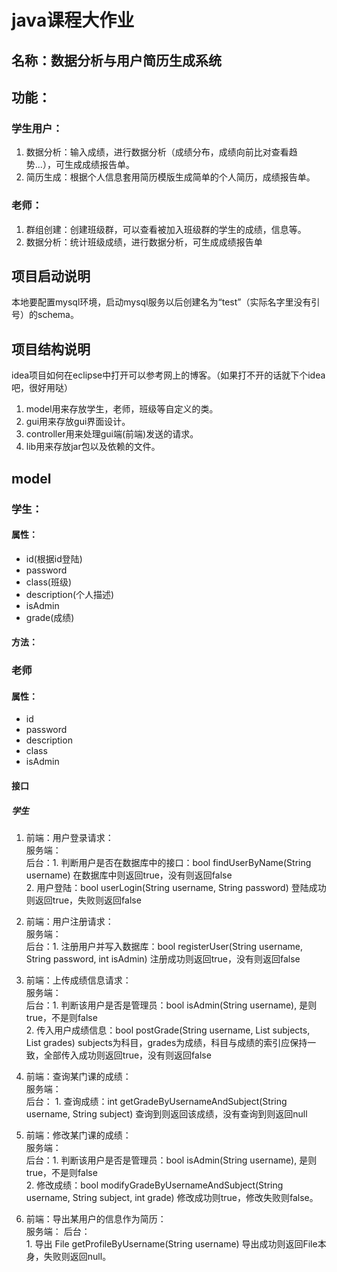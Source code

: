 
# java课程大作业
## 名称：数据分析与用户简历生成系统
## 功能：
### 学生用户：
1. 数据分析：输入成绩，进行数据分析（成绩分布，成绩向前比对查看趋势...），可生成成绩报告单。
2. 简历生成：根据个人信息套用简历模版生成简单的个人简历，成绩报告单。
### 老师：
1. 群组创建：创建班级群，可以查看被加入班级群的学生的成绩，信息等。
2. 数据分析：统计班级成绩，进行数据分析，可生成成绩报告单

## 项目启动说明
本地要配置mysql环境，启动mysql服务以后创建名为“test”（实际名字里没有引号）的schema。

## 项目结构说明
idea项目如何在eclipse中打开可以参考网上的博客。（如果打不开的话就下个idea吧，很好用哒）
1. model用来存放学生，老师，班级等自定义的类。
2. gui用来存放gui界面设计。
3. controller用来处理gui端(前端)发送的请求。
4. lib用来存放jar包以及依赖的文件。

## model 
### 学生：
#### 属性：
- id(根据id登陆)
- password
- class(班级)
- description(个人描述)
- isAdmin
- grade(成绩)    
#### 方法：

### 老师

#### 属性：
- id
- password
- description
- class
- isAdmin

#### 接口

##### 学生
1. 前端：用户登录请求：     
   服务端：     
   后台：1. 判断用户是否在数据库中的接口：bool findUserByName(String username) 在数据库中则返回true，没有则返回false     
        2. 用户登陆：bool userLogin(String username, String password) 登陆成功则返回true，失败则返回false

2. 前端：用户注册请求：     
   服务端：     
   后台：1. 注册用户并写入数据库：bool registerUser(String username, String password, int isAdmin) 注册成功则返回true，没有则返回false

3. 前端：上传成绩信息请求：     
   服务端：       
   后台：1. 判断该用户是否是管理员：bool isAdmin(String username), 是则true，不是则false       
        2. 传入用户成绩信息：bool postGrade(String username, List<String> subjects, List<int> grades) subjects为科目，grades为成绩，科目与成绩的索引应保持一致，全部传入成功则返回true，没有则返回false

4. 前端：查询某门课的成绩：       
   服务端：        
   后台：
        1. 查询成绩：int getGradeByUsernameAndSubject(String username, String subject) 查询到则返回该成绩，没有查询到则返回null
        
5. 前端：修改某门课的成绩：     
   服务端：      
   后台：1. 判断该用户是否是管理员：bool isAdmin(String username), 是则true，不是则false       
        2. 修改成绩：bool modifyGradeByUsernameAndSubject(String username, String subject, int grade) 修改成功则true，修改失败则false。

6. 前端：导出某用户的信息作为简历：    
   服务端：
   后台：      
        1. 导出 File getProfileByUsername(String username) 导出成功则返回File本身，失败则返回null。
        

        
   





